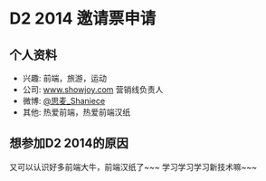 # D2 2014 邀请票申请

## 个人资料

- 兴趣: 前端，旅游，运动
- 公司: www.showjoy.com 营销线负责人
- 微博: [@思麦_Shaniece](http://weibo.com/2860383132)
- 其他: 热爱前端，热爱前端汉纸

## 想参加D2 2014的原因

又可以认识好多前端大牛，前端汉纸了~~~
学习学习学习新技术嘛~~~
